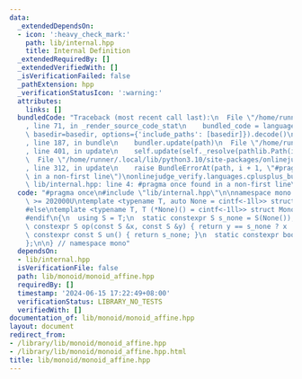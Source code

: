 ```yaml
---
data:
  _extendedDependsOn:
  - icon: ':heavy_check_mark:'
    path: lib/internal.hpp
    title: Internal Definition
  _extendedRequiredBy: []
  _extendedVerifiedWith: []
  _isVerificationFailed: false
  _pathExtension: hpp
  _verificationStatusIcon: ':warning:'
  attributes:
    links: []
  bundledCode: "Traceback (most recent call last):\n  File \"/home/runner/.local/lib/python3.10/site-packages/onlinejudge_verify/documentation/build.py\"\
    , line 71, in _render_source_code_stat\n    bundled_code = language.bundle(stat.path,\
    \ basedir=basedir, options={'include_paths': [basedir]}).decode()\n  File \"/home/runner/.local/lib/python3.10/site-packages/onlinejudge_verify/languages/cplusplus.py\"\
    , line 187, in bundle\n    bundler.update(path)\n  File \"/home/runner/.local/lib/python3.10/site-packages/onlinejudge_verify/languages/cplusplus_bundle.py\"\
    , line 401, in update\n    self.update(self._resolve(pathlib.Path(included), included_from=path))\n\
    \  File \"/home/runner/.local/lib/python3.10/site-packages/onlinejudge_verify/languages/cplusplus_bundle.py\"\
    , line 312, in update\n    raise BundleErrorAt(path, i + 1, \"#pragma once found\
    \ in a non-first line\")\nonlinejudge_verify.languages.cplusplus_bundle.BundleErrorAt:\
    \ lib/internal.hpp: line 4: #pragma once found in a non-first line\n"
  code: "#pragma once\n#include \"lib/internal.hpp\"\n\nnamespace mono {\n\n#if __cplusplus\
    \ >= 202000U\ntemplate <typename T, auto None = cintf<-1ll>> struct MonoidAssign\n\
    #else\ntemplate <typename T, T (*None)() = cintf<-1ll>> struct MonoidAssign\n\
    #endif\n{\n  using S = T;\n  static constexpr S s_none = S(None());\n  static\
    \ constexpr S op(const S &x, const S &y) { return y == s_none ? x : y; }\n  static\
    \ constexpr const S un() { return s_none; }\n  static constexpr bool cm = false;\n\
    };\n\n} // namespace mono"
  dependsOn:
  - lib/internal.hpp
  isVerificationFile: false
  path: lib/monoid/monoid_affine.hpp
  requiredBy: []
  timestamp: '2024-06-15 17:22:49+08:00'
  verificationStatus: LIBRARY_NO_TESTS
  verifiedWith: []
documentation_of: lib/monoid/monoid_affine.hpp
layout: document
redirect_from:
- /library/lib/monoid/monoid_affine.hpp
- /library/lib/monoid/monoid_affine.hpp.html
title: lib/monoid/monoid_affine.hpp
---
```

